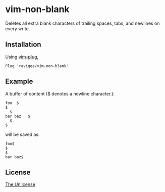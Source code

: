 # vim-non-blank

Deletes all extra blank characters of trailing spaces, tabs, and newlines on
every write.

## Installation

Using [vim-plug](https://github.com/junegunn/vim-plug),

```vim
Plug 'raviqqe/vim-non-blank'
```

## Example

A buffer of content ($ denotes a newline character.):

```text
foo  $
$
  $
bar baz   $
  $
$
```

will be saved as:

```text
foo$
$
$
bar baz$
```

## License

[The Unlicense](https://unlicense.org/)
